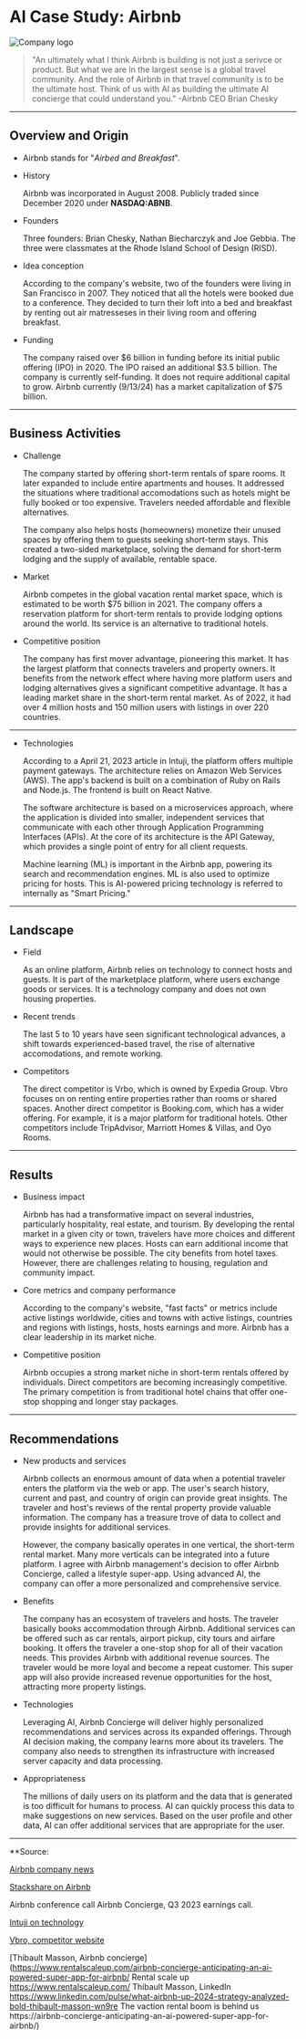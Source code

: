 # AI Case Study: Airbnb

![Company logo](https://encrypted-tbn3.gstatic.com/images?q=tbn:ANd9GcTBfRcKkKFWSbtRL27I0TwfB3efMm5tDPxqrxTHgRd_msGz10y6)

> "An ultimately what I think Airbnb is building is not just a serivce or product.  But what we are in the largest sense is a global travel community.  And the role of Airbnb in that travel community is to be the ultimate host.  Think of us with AI as building the ultimate AI concierge that could understand you."  -Airbnb CEO Brian Chesky

---

## Overview and Origin

* Airbnb stands for "*Airbed and Breakfast*".

* History

    Airbnb was incorporated in August 2008.
    Publicly traded since December 2020 under **NASDAQ:ABNB**.

* Founders
 
    Three founders: Brian Chesky, Nathan Biecharczyk and Joe Gebbia.  The three were classmates at the Rhode Island School of Design (RISD).

* Idea conception
 
    According to the company's website, two of the founders were living in San Francisco in 2007.  They noticed that all the hotels were booked due to a conference.  They decided to turn their loft into a bed and breakfast by renting out air matresseses in their living room and offering breakfast.  

* Funding
 
    The company raised over $6 billion in funding before its initial public offering (IPO) in 2020.  The IPO raised an additional $3.5 billion.  The company is currently self-funding.  It does not require additional capital to grow.  Airbnb currently (9/13/24) has a market capitalization of $75 billion.
---
## Business Activities

* Challenge
 
    The company started by offering short-term rentals of spare rooms.  It later expanded to include entire apartments and houses.  It addressed the situations where traditional accomodations such as hotels might be fully booked or too expensive.  Travelers needed affordable and flexible alternatives.

    The company also helps hosts (homeowners) monetize their unused spaces by offering them to guests seeking short-term stays.  This created a two-sided marketplace, solving the demand for short-term lodging and the supply of available, rentable space.  

* Market
 
    Airbnb competes in the global vacation rental market space, which is estimated to be worth $75 billion in 2021.  The company offers a reservation platform for short-term rentals to provide lodging options around the world.  Its service is an alternative to traditional hotels.

* Competitive position
 
    The company has first mover advantage, pioneering this market.  It has the largest platform that connects travelers and property owners.  It benefits from the network effect where having more platform users and lodging alternatives gives a significant competitive advantage.  It has a leading market share in the short-term rental market.  As of 2022, it had over 4 million hosts and 150 million users with listings in over 220 countries.  

---

* Technologies
 
    According to a April 21, 2023 article in Intuji, the platform offers  multiple payment gateways.  The architecture relies on Amazon Web Services (AWS).  The app's backend is built on a combination of Ruby on Rails and Node.js.  The frontend is built on React Native.  

    The software architecture is based on a microservices approach, where the application is divided into smaller, independent services that communicate with each other through Application Programming Interfaces (APIs).  At the core of its architecture is the API Gateway, which provides a single point of entry for all client requests.  

    Machine learning (ML) is important in the Airbnb app, powering its search and recommendation engines.  ML is also used to optimize pricing for hosts.  This is AI-powered pricing technology is referred to internally as "Smart Pricing."

---

## Landscape

* Field
 
    As an online platform, Airbnb relies on technology to connect hosts and guests.  It is part of the marketplace platform, where users exchange goods or services.  It is a technology company and does not own housing properties.

* Recent trends
 
    The last 5 to 10 years have seen significant technological advances, a shift towards experienced-based travel, the rise of alternative accomodations, and remote working.

* Competitors
 
    The direct competitor is Vrbo, which is owned by Expedia Group.  Vbro focuses on on renting entire properties rather than rooms or shared spaces.  Another direct competitor is Booking.com, which has a wider offering.  For example, it is a major platform for traditional hotels.  Other competitors include TripAdvisor, Marriott Homes & Villas, and Oyo Rooms.

---

## Results

* Business impact
 
    Airbnb has had a transformative impact on several industries, particularly hospitality, real estate, and tourism.  By developing the rental market in a given city or town, travelers have more choices and different ways to experience new places.  Hosts can earn additional income that would not otherwise be possible.  The city benefits from hotel taxes.  However, there are challenges relating to housing, regulation and community impact.    

* Core metrics and company performance
 
    According to the company's website, "fast facts" or metrics include active listings worldwide, cities and towns with active listings, countries and regions with listings, hosts, hosts earnings and more.  Airbnb has a clear leadership in its market niche.


* Competitive position
 
    Airbnb occupies a strong market niche in short-term rentals offered by individuals.  Direct competitors are becoming increasingly competitive.  The primary competition is from traditional hotel chains that offer one-stop shopping and longer stay packages.  

---

## Recommendations

* New products and services
 
    Airbnb collects an enormous amount of data when a potential traveler enters the platform via the web or app.  The user's search history, current and past, and country of origin can provide great insights.  The traveler and host's reviews of the rental property provide valuable information.  The company has a treasure trove of data to collect and provide insights for additional services.
    
    However, the company basically operates in one vertical, the short-term  rental market.  Many more verticals can be integrated into a future platform.  I agree with Airbnb management's decision to offer Airbnb Concierge, called a lifestyle super-app.  Using advanced AI, the company can offer a more personalized and comprehensive service. 

* Benefits
 
    The company has an ecosystem of travelers and hosts.  The traveler basically books accommodation through Airbnb.  Additional services can be offered such as car rentals, airport pickup, city tours and airfare booking.  It offers the traveler a one-stop shop for all of their vacation needs.  This provides Airbnb with additional revenue sources.  The traveler would be more loyal and become a repeat customer.  This super app will also provide increased revenue opportunities for the host, attracting more property listings.

* Technologies
 
    Leveraging AI, Airbnb Concierge will deliver highly personalized recommendations and services across its expanded offerings.  Through AI decision making, the company learns more about its travelers.  The company also needs to strengthen its infrastructure with increased server capacity and data processing.

* Appropriateness
 
    The millions of daily users on its platform and the data that is generated is too difficult for humans to process.  AI can quickly process this data to make suggestions on new services.  Based on the user profile and other data, AI can offer additional services that are appropriate for the user.     

---

**Source:

[Airbnb company news](https://news.airbnb.com/about-us/)

[Stackshare on Airbnb](https://stackshare.io/airbnb/airbnb)

Airbnb conference call Airbnb Concierge, Q3 2023 earnings call.

[Intuji on technology](https://intuji.com/airbnb-tech-stack-explained-airbnb-app/)

[Vbro, competitor website](https://www.vrbo.com/?semcid=VRBO-US.B.GOOGLE.BT-c-EN.GT&semdtl=a118251470060.b1141973518615.g1kwd-13405466.e1c.m1EAIaIQobChMI1vSfjvHDiAMVM21HAR22qCUcEAAYASAAEgLZpfD_BwE.r1499329b22b12540d5a8716f7ebc04d327bd8304dc546ac97134c31fc48e20280.c1O741gx-3gIsTI6MUvk7V2w.j19003769.k1.d1624922945643.h1e.i1.l1.n1.o1.p1.q1.s1.t1.x1.f1.u1.v1.w1&gad_source=1&gclid=EAIaIQobChMI1vSfjvHDiAMVM21HAR22qCUcEAAYASAAEgLZpfD_BwE)

[Thibault Masson, Airbnb concierge](https://www.rentalscaleup.com/airbnb-concierge-anticipating-an-ai-powered-super-app-for-airbnb/
Rental scale up https://www.rentalscaleup.com/
Thibault Masson, LinkedIn https://www.linkedin.com/pulse/what-airbnb-up-2024-strategy-analyzed-bold-thibault-masson-wn9re
The vaction rental boom is behind us https://airbnb-concierge-anticipating-an-ai-powered-super-app-for-airbnb/)